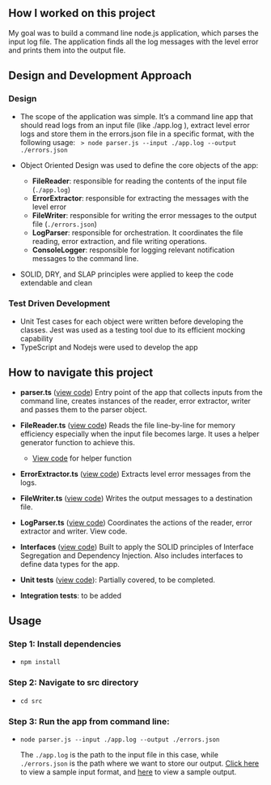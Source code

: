 ## How I worked on this project

My goal was to build a command line node.js application, which parses the input log file.
The application finds all the log messages with the level error and prints them into the output file.

## Design and Development Approach

### Design

- The scope of the application was simple. It’s a command line app that should
  read logs from an input file (like ./app.log ), extract level error logs and store them in the errors.json file in a specific format, with the following usage:
  ` > node parser.js --input ./app.log --output ./errors.json`

- Object Oriented Design was used to define the core objects of the app:
  - **FileReader**: responsible for reading the contents of the input file (`./app.log`)
  - **ErrorExtractor**: responsible for extracting the messages with the level error
  - **FileWriter**: responsible for writing the error messages to the output file (`./errors.json`)
  - **LogParser**: responsible for orchestration. It coordinates the file reading, error extraction, and file writing operations.
  - **ConsoleLogger**: responsible for logging relevant notification messages to the command line.
- SOLID, DRY, and SLAP principles were applied to keep the code extendable and
  clean

### Test Driven Development

- Unit Test cases for each object were written before developing the classes. Jest was used as a testing tool due to its efficient mocking capability
- TypeScript and Nodejs were used to develop the app

## How to navigate this project

- **parser.ts** ([view code](https://github.com/Lambertyubin/log-parser-with-typescript/blob/main/src/parser.ts))
  Entry point of the app that collects inputs from the command line, creates instances of the reader, error extractor, writer and passes them to the parser object.

- **FileReader.ts** ([view code](https://github.com/Lambertyubin/log-parser-with-typescript/blob/main/src/reader/FileReader.ts#L1))
  Reads the file line-by-line for memory efficiency especially when the input file becomes large. It uses a helper generator function to achieve this.

  - [View code](https://github.com/Lambertyubin/log-parser-with-typescript/blob/main/src/helpers/helper-functions.ts#L3) for helper function

- **ErrorExtractor.ts** ([view code](https://github.com/Lambertyubin/log-parser-with-typescript/blob/main/src/transformer/ErrorExtractor.ts#L1))
  Extracts level error messages from the logs.

- **FileWriter.ts** ([view code](https://github.com/Lambertyubin/log-parser-with-typescript/blob/main/src/writer/FileWriter.ts#L1))
  Writes the output messages to a destination file.

- **LogParser.ts** ([view code](https://github.com/Lambertyubin/log-parser-with-typescript/blob/main/src/parser/LogParser.ts#L1))
  Coordinates the actions of the reader, error extractor and writer. View code.

- **Interfaces** ([view code](https://github.com/Lambertyubin/log-parser-with-typescript/tree/main/src/interfaces))
  Built to apply the SOLID principles of Interface Segregation and Dependency Injection. Also includes interfaces to define data types for the app.

- **Unit tests** ([view code](https://github.com/Lambertyubin/log-parser-with-typescript/tree/main/tests/unit-tests)):
  Partially covered, to be completed.

- **Integration tests**: to be added

## Usage

### Step 1: Install dependencies

- `npm install`

### Step 2: Navigate to src directory

- `cd src`

### Step 3: Run the app from command line:

- `node parser.js --input ./app.log --output ./errors.json`

  The `./app.log` is the path to the input file in this case, while `./errors.json` is the path where we want to store our output.
  [Click here](https://github.com/Lambertyubin/log-parser-with-typescript/blob/main/src/app.log) to view a sample input format, and [here](https://github.com/Lambertyubin/log-parser-with-typescript/blob/main/src/errors.json) to view a sample output.

